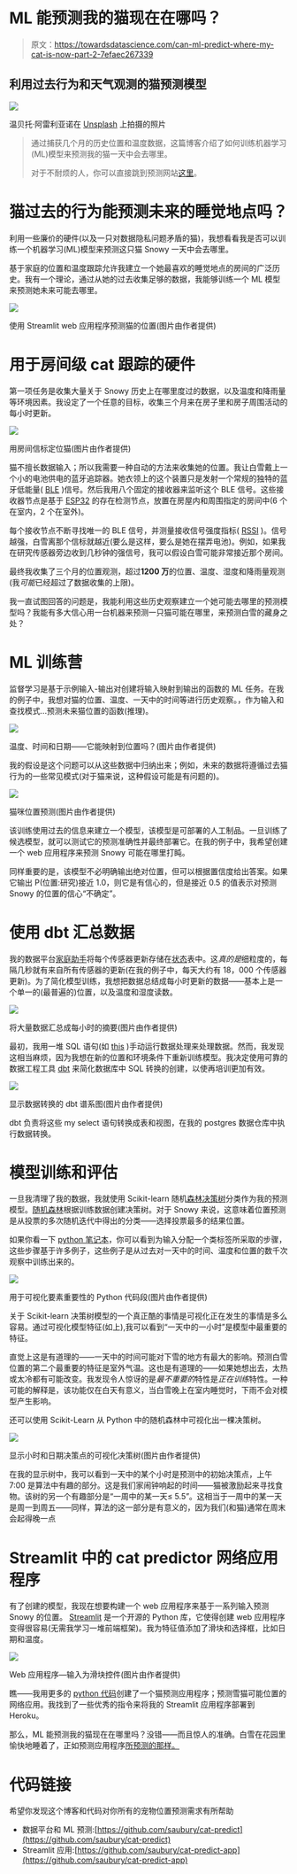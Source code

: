 # ML 能预测我的猫现在在哪吗？

> 原文：<https://towardsdatascience.com/can-ml-predict-where-my-cat-is-now-part-2-7efaec267339>

## 利用过去行为和天气观测的猫预测模型

![](img/001cf1d477f831f8e7b88387cbfc7521.png)

温贝托·阿雷利亚诺在 [Unsplash](https://unsplash.com/?utm_source=unsplash&utm_medium=referral&utm_content=creditCopyText) 上拍摄的照片

> 通过捕获几个月的历史位置和温度数据，这篇博客介绍了如何训练机器学习(ML)模型来预测我的猫一天中会去哪里。
> 
> 对于不耐烦的人，你可以直接跳到预测网站[这里](https://cat-predict-app.herokuapp.com)。

# 猫过去的行为能预测未来的睡觉地点吗？

利用一些廉价的硬件(以及一只对数据隐私问题矛盾的猫)，我想看看我是否可以训练一个机器学习(ML)模型来预测这只猫 Snowy 一天中会去哪里。

基于家庭的位置和温度跟踪允许我建立一个她最喜欢的睡觉地点的房间的广泛历史。我有一个理论，通过从她的过去收集足够的数据，我能够训练一个 ML 模型来预测她未来可能去哪里。

![](img/0b2ccd9232958200bb054add9a3883a4.png)

使用 Streamlit web 应用程序预测猫的位置(图片由作者提供)

# 用于房间级 cat 跟踪的硬件

第一项任务是收集大量关于 Snowy 历史上在哪里度过的数据，以及温度和降雨量等环境因素。我设定了一个任意的目标，收集三个月来在房子里和房子周围活动的每小时更新。

![](img/bae5bd951a066b346141f5a4ab359d75.png)

用房间信标定位猫(图片由作者提供)

猫不擅长数据输入；所以我需要一种自动的方法来收集她的位置。我让白雪戴上一个小的电池供电的蓝牙追踪器。她衣领上的这个装置只是发射一个常规的独特的蓝牙低能量( [BLE](https://en.wikipedia.org/wiki/Bluetooth_Low_Energy) )信号。然后我用八个固定的接收器来监听这个 BLE 信号。这些接收器节点是基于 [ESP32](https://en.wikipedia.org/wiki/ESP32) 的存在检测节点，放置在房屋内和周围指定的房间中(6 个在室内，2 个在室外)。

每个接收节点不断寻找唯一的 BLE 信号，并测量接收信号强度指标( [RSSI](https://en.wikipedia.org/wiki/Received_signal_strength_indication) )。信号越强，白雪离那个信标就越近(要么是这样，要么是她在摆弄电池)。例如，如果我在研究传感器旁边收到几秒钟的强信号，我可以假设白雪可能非常接近那个房间。

最终我收集了三个月的位置观测，超过**1200 万**的位置、温度、湿度和降雨量观测(我*可能*已经超过了数据收集的上限)。

我一直试图回答的问题是，我能利用这些历史观察建立一个她可能去哪里的预测模型吗？我能有多大信心用一台机器来预测一只猫可能在哪里，来预测白雪的藏身之处？

# ML 训练营

监督学习是基于示例输入-输出对创建将输入映射到输出的函数的 ML 任务。在我的例子中，我想对猫的位置、温度、一天中的时间等进行历史观察。，作为输入和查找模式…预测未来猫位置的函数(推理)。

![](img/fa77a19b243bde6f59d5c6bcf93dccfd.png)

温度、时间和日期——它能映射到位置吗？(图片由作者提供)

我的假设是这个问题可以从这些数据中归纳出来；例如，未来的数据将遵循过去猫行为的一些常见模式(对于猫来说，这种假设可能是有问题的)。

![](img/c1dcce1aede51a458cc7e81f0691ab99.png)

猫咪位置预测(图片由作者提供)

该训练使用过去的信息来建立一个模型，该模型是可部署的人工制品。一旦训练了候选模型，就可以测试它的预测准确性并最终部署它。在我的例子中，我希望创建一个 web 应用程序来预测 Snowy 可能在哪里打盹。

同样重要的是，该模型不必明确输出绝对位置，但可以根据置信度给出答案。如果它输出 P(位置:研究)接近 1.0，则它是有信心的，但是接近 0.5 的值表示对预测 Snowy 的位置的信心“不确定”。

# 使用 dbt 汇总数据

我的数据平台[家庭助手](https://www.home-assistant.io/)将每个传感器更新存储在[状态](https://www.home-assistant.io/docs/backend/database/)表中。这*真的是*细粒度的，每隔几秒就有来自所有传感器的更新(在我的例子中，每天大约有 18，000 个传感器更新)。为了简化模型训练，我想把数据总结成每小时更新的数据——基本上是一个单一的(最普遍的)位置，以及温度和湿度读数。

![](img/7ffb5bcbf5c17a7cf4760db708c95384.png)

将大量数据汇总成每小时的摘要(图片由作者提供)

最初，我用一堆 SQL 语句(如 [this](https://github.com/saubury/cat-predictor/blob/master/sql/extract.sql) )手动运行数据处理来处理数据。然而，我发现这相当麻烦，因为我想在新的位置和环境条件下重新训练模型。我决定使用可靠的数据工程工具 [dbt](https://www.getdbt.com/) 来简化数据库中 SQL 转换的创建，以使再培训更加有效。

![](img/ade92c651da525d4791c29181dbe5bb3.png)

显示数据转换的 dbt 谱系图(图片由作者提供)

dbt 负责将这些 my select 语句转换成表和视图，在我的 postgres 数据仓库中执行数据转换。

# 模型训练和评估

一旦我清理了我的数据，我就使用 Scikit-learn 随机[森林决策树](https://www.datacamp.com/tutorial/random-forests-classifier-python)分类作为我的预测模型。[随机森林](https://en.wikipedia.org/wiki/Random_forest)根据训练数据创建决策树。对于 Snowy 来说，这意味着位置预测是从投票的多次随机迭代中得出的分类——选择投票最多的结果位置。

如果你看一下 [python 笔记本](https://github.com/saubury/cat-predict/blob/master/notebooks/cat_predictor_app.ipynb)，你可以看到为输入分配一个类标签所采取的步骤，这些步骤基于许多例子，这些例子是从过去对一天中的时间、温度和位置的数千次观察中训练出来的。

![](img/d0bdcb0858266c4bf07d603caf6a85bd.png)

用于可视化要素重要性的 Python 代码段(图片由作者提供)

关于 Scikit-learn 决策树模型的一个真正酷的事情是可视化正在发生的事情是多么容易。通过可视化模型特征(如上),我可以看到“一天中的一小时”是模型中最重要的特征。

直觉上这是有道理的——一天中的时间可能对下雪的地方有最大的影响。预测白雪位置的第二个最重要的特征是室外气温。这也是有道理的——如果她想出去，太热或太冷都有可能改变。我发现令人惊讶的是*最不重要的*特性是*正在训练*特性。一种可能的解释是，该功能仅在白天有意义，当白雪晚上在室内睡觉时，下雨不会对模型产生影响。

还可以使用 Scikit-Learn 从 Python 中的随机森林中可视化出一棵决策树。

![](img/792418cd7e57bdd558e1515edd47489c.png)

显示小时和日期决策点的可视化决策树(图片由作者提供)

在我的显示树中，我可以看到一天中的某个小时是预测中的初始决策点，上午 7:00 是算法中有趣的部分。这是我们家闹钟响起的时间——猫被激励起来寻找食物。该树的另一个有趣部分是“一周中的某一天≤ 5.5”。这相当于一周中的某一天是周一到周五——同样，算法的这一部分是有意义的，因为我们(和猫)通常在周末会起得晚一点

# Streamlit 中的 cat predictor 网络应用程序

有了创建的模型，我现在想要构建一个 web 应用程序来基于一系列输入预测 Snowy 的位置。 [Streamlit](https://docs.streamlit.io/) 是一个开源的 Python 库，它使得创建 web 应用程序变得很容易(无需我学习一堆前端框架)。我为特征值添加了滑块和选择框，比如日期和温度。

![](img/c0815b3150e6f6feac8cbb5d060b568e.png)

Web 应用程序—输入为滑块控件(图片由作者提供)

瞧——我用更多的 [python 代码](https://github.com/saubury/cat-predict-app/blob/master/cat_predictor_app.py)创建了一个猫预测应用程序；预测雪猫可能位置的网络应用。我找到了一些优秀的指令来将我的 Streamlit 应用程序部署到 Heroku。

那么，ML 能预测我的猫现在在哪里吗？没错——而且惊人的准确。白雪在花园里愉快地睡着了，正如预测应用程序[所预测的那样。](https://cat-predict-app.herokuapp.com/)

# 代码链接

希望你发现这个博客和代码对你所有的宠物位置预测需求有所帮助

*   数据平台和 ML 预测:[https://github.com/saubury/cat-predict](https://github.com/saubury/cat-predict)
*   Streamlit 应用:[https://github.com/saubury/cat-predict-app](https://github.com/saubury/cat-predict-app)